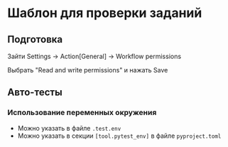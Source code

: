 # Шаблон для проверки заданий

## Подготовка
Зайти Settings -> Action[General] -> Workflow permissions

Выбрать "Read and write permissions" и нажать Save


## Авто-тесты

### Использование переменных окружения

- Можно указать в файле `.test.env`
- Можно указать в секции `[tool.pytest_env]` в файле `pyproject.toml`

